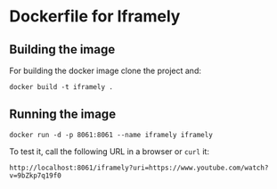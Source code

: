 Dockerfile for Iframely
=================================

## Building the image

For building the docker image clone the project and:

```
docker build -t iframely .
```

## Running the image

```
docker run -d -p 8061:8061 --name iframely iframely
```

To test it, call the following URL in a browser or `curl` it:

```
http://localhost:8061/iframely?uri=https://www.youtube.com/watch?v=9bZkp7q19f0
```
